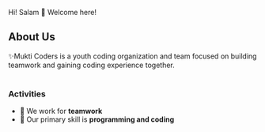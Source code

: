 Hi! Salam 👋 Welcome here!

## About Us
✨Mukti Coders is a youth coding organization and team focused on building teamwork and gaining coding experience together.
<br/><br/>

### Activities
-  🔭 We work for **teamwork**
-  🌱 Our primary skill is **programming and coding**
